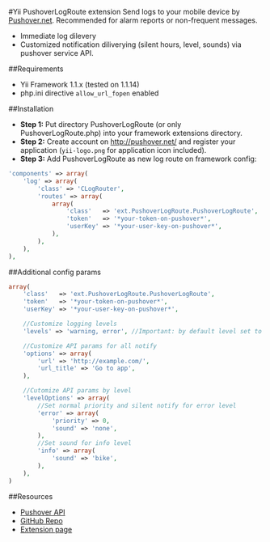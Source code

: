 #Yii PushoverLogRoute extension
Send logs to your mobile device by [Pushover.net](http://pushover.net/api).
Recommended for alarm reports or non-frequent messages.

- Immediate log dilevery
- Customized notification diliverying (silent hours, level, sounds) via pushover service API.

##Requirements
- Yii Framework 1.1.x (tested on 1.1.14)
- php.ini directive `allow_url_fopen` enabled

##Installation
- **Step 1:** Put directory PushoverLogRoute (or only PushoverLogRoute.php) into your framework extensions directory.
- **Step 2:** Create account on http://pushover.net/ and register your application (`yii-logo.png` for application icon included).
- **Step 3:** Add PushoverLogRoute as new log route on framework config:

```php
'components' => array(
    'log' => array(
        'class' => 'CLogRouter',
        'routes' => array(
            array(
                'class'   => 'ext.PushoverLogRoute.PushoverLogRoute',
                'token'   => '*your-token-on-pushover*',
                'userKey' => '*your-user-key-on-pushover*',
            ),
        ),
    ),
),
```

##Additional config params

```php
array(
    'class'   => 'ext.PushoverLogRoute.PushoverLogRoute',
    'token'   => '*your-token-on-pushover*',
    'userKey' => '*your-user-key-on-pushover*',

    //Customize logging levels
    'levels' => 'warning, error', //Important: by default level set to 'error' only

    //Customize API params for all notify
    'options' => array(
        'url' => 'http://example.com/',
        'url_title' => 'Go to app',
    ),

    //Cutomize API params by level
    'levelOptions' => array(
        //Set normal priority and silent notify for error level
        'error' => array(
            'priority' => 0,
            'sound' => 'none',
        ),
        //Set sound for info level
        'info' => array(
            'sound' => 'bike',
        ),
    ),
)
```

##Resources
- [Pushover API](http://pushover.net/api)
- [GitHub Repo](https://github.com/Yiivgeny/Yii-PushoverLogRoute/)
- [Extension page](http://www.yiiframework.com/extension/pushover-log-route/)
